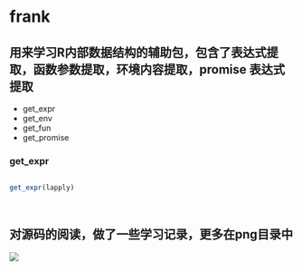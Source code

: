 # frank
## 用来学习R内部数据结构的辅助包，包含了表达式提取，函数参数提取，环境内容提取，promise 表达式提取

+ get_expr
+ get_env
+ get_fun
+ get_promise

### get_expr  

``` r

get_expr(lapply)

  
```

## 对源码的阅读，做了一些学习记录，更多在png目录中

![][avatar]

[avatar]: https://github.com/frankill/frank/blob/main/png/package.png
